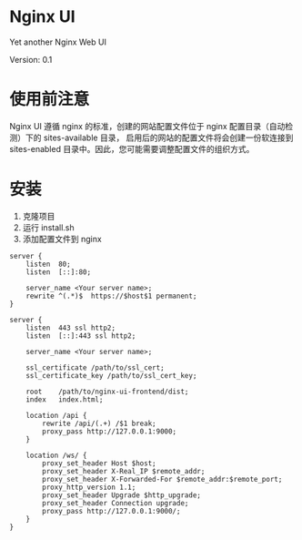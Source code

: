 # Nginx UI
Yet another Nginx Web UI

Version: 0.1

# 使用前注意
Nginx UI 遵循 nginx 的标准，创建的网站配置文件位于 nginx 配置目录（自动检测）下的 sites-available 目录，
启用后的网站的配置文件将会创建一份软连接到 sites-enabled 目录中。因此，您可能需要调整配置文件的组织方式。

# 安装
1. 克隆项目
2. 运行 install.sh
3. 添加配置文件到 nginx
```
server {
	listen	80;
	listen	[::]:80;

	server_name	<Your server name>;
  	rewrite ^(.*)$  https://$host$1 permanent;
}

server {
	listen	443 ssl http2;
	listen	[::]:443 ssl http2;

	server_name	<Your server name>;

	ssl_certificate	/path/to/ssl_cert;
  	ssl_certificate_key	/path/to/ssl_cert_key;

	root	/path/to/nginx-ui-frontend/dist;
	index	index.html;

	location /api {
		rewrite /api/(.+) /$1 break;
		proxy_pass http://127.0.0.1:9000;
	}

	location /ws/ {
	    proxy_set_header Host $host;
        proxy_set_header X-Real_IP $remote_addr;
        proxy_set_header X-Forwarded-For $remote_addr:$remote_port;
        proxy_http_version 1.1;
        proxy_set_header Upgrade $http_upgrade;
        proxy_set_header Connection upgrade;
	    proxy_pass http://127.0.0.1:9000/;
	}
}
```
